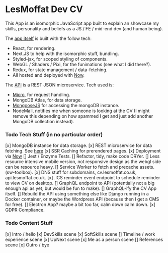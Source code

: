 LesMoffat Dev CV
================

This App is an isomorphic JavaScript app built to explain an showcase my skills, personality and beliefs as a JS / FE / mid-end dev (and human being).

The [app itself](https://cv.lesmoffat.co.uk/cv) is built with the follow tech: 
- React, for rendering.
- Next.JS to help with the isomorphic stuff, bundling.
- Styled-jsx, for scoped styling of components.
- WebGL / Shaders / Pixi, for the funimations (see what I did there?).
- Redux, for state management / data-fetching.
- All hosted and deployed with [Now](http://zeit.co/now).

The [API](https://github.com/lesbaa/cv-api) is a REST JSON microservice. Tech used is:
- [Micro](https://github.com/zeit/micro), for request handling.
- MongoDB Atlas, for data storage.
- [MongooseJS](https://mongoosejs.com/) for accessing the mongoDB instance.
- NodeMail, notifies me when someone is looking at the CV (I might remove this depending on how spammed I get and just add another MongoDB collection instead).

### Todo Tech Stuff (in no particular order)
[x] MongoDB instance for data storage.
[x] REST microservice for data fetching. See [here](https://github.com/lesbaa/cv-api)
[x] SSR Caching for prerendered pages.
[x] Deployment via [Now](http://zeit.co/now)
[] Jest / Enzyme Tests.
[] Refactor, tidy, make code DRYer.
[] Less resource intensive mobile version, not responsive design as the webgl side can be resource heavy.
[] Service Worker to fetch and precache assets. (sw-toolbox).
[x] DNS stuff for subdomains, cv.lesmoffat.co.uk, api.lesmoffat.co.uk.
[x] .ICS reminder event endpoint to schedule reminder to view CV on desktop.
[] GraphQL endpoint to API (potentially not a big enough api as yet, but would be fun to make).
[] GraphQL-ify the CV App itself.
[] Rebuild the API using something else like Django running in a Docker container, or maybe the Wordpress API (because then I get a CMS for free).
[] Electron App? maybe a bit too far, calm down calm down.
[x] GDPR Compliance.

### Todo Content Stuff

[x] Intro / hello
[x] DevSkills scene
[x] SoftSkills scene
[] Timeline / work experience scene
[x] UpNext scene
[x] Me as a person scene
[] References scene
[x] Outro / bye